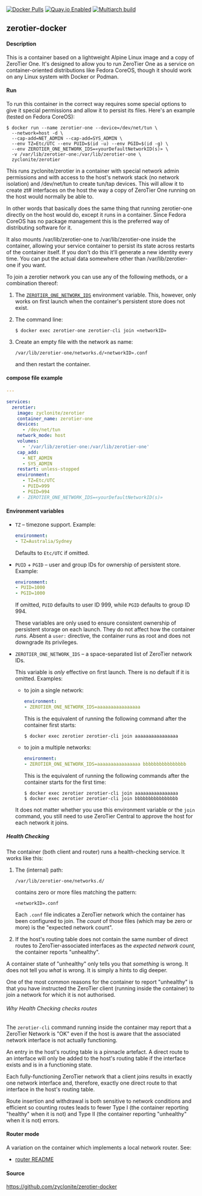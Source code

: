 [![Docker Pulls](https://badgen.net/docker/pulls/zyclonite/zerotier)](https://hub.docker.com/r/zyclonite/zerotier)
[![Quay.io Enabled](https://badgen.net/badge/quay%20pulls/enabled/green)](https://quay.io/repository/zyclonite/zerotier)
[![Multiarch build](https://github.com/zyclonite/zerotier-docker/actions/workflows/multiarch.yml/badge.svg)](https://github.com/zyclonite/zerotier-docker/actions/workflows/multiarch.yml)

## zerotier-docker

#### Description

This is a container based on a lightweight Alpine Linux image and a copy of ZeroTier One. It's designed to allow you to run ZeroTier One as a service on container-oriented distributions like Fedora CoreOS, though it should work on any Linux system with Docker or Podman.

#### Run

To run this container in the correct way requires some special options to give it special permissions and allow it to persist its files. Here's an example (tested on Fedora CoreOS):

``` console
$ docker run --name zerotier-one --device=/dev/net/tun \
  --network=host -d \
  --cap-add=NET_ADMIN --cap-add=SYS_ADMIN \
  --env TZ=Etc/UTC --env PUID=$(id -u) --env PGID=$(id -g) \
  --env ZEROTIER_ONE_NETWORK_IDS=«yourDefaultNetworkID(s)» \
  -v /var/lib/zerotier-one:/var/lib/zerotier-one \
  zyclonite/zerotier
```

This runs zyclonite/zerotier in a container with special network admin permissions and with access to the host's network stack (no network isolation) and /dev/net/tun to create tun/tap devices. This will allow it to create zt# interfaces on the host the way a copy of ZeroTier One running on the host would normally be able to.

In other words that basically does the same thing that running zerotier-one directly on the host would do, except it runs in a container. Since Fedora CoreOS has no package management this is the preferred way of distributing software for it.

It also mounts /var/lib/zerotier-one to /var/lib/zerotier-one inside the container, allowing your service container to persist its state across restarts of the container itself. If you don't do this it'll generate a new identity every time. You can put the actual data somewhere other than /var/lib/zerotier-one if you want.

To join a zerotier network you can use any of the following methods, or a combination thereof:

1. The [`ZEROTIER_ONE_NETWORK_IDS`](#joinVar) environment variable. This, however, only works on first launch when the container's persistent store does not exist.

2. The command line:

	``` console
	$ docker exec zerotier-one zerotier-cli join «networkID»
	```

3. Create an empty file with the network as name:

	```
	/var/lib/zerotier-one/networks.d/«networkID».conf
	```

	and then restart the container.

#### compose file example

``` yaml
---

services:
  zerotier:
    image: zyclonite/zerotier
    container_name: zerotier-one
    devices:
      - /dev/net/tun
    network_mode: host
    volumes:
      - '/var/lib/zerotier-one:/var/lib/zerotier-one'
    cap_add:
      - NET_ADMIN
      - SYS_ADMIN
    restart: unless-stopped
    environment:
      - TZ=Etc/UTC
      - PUID=999
      - PGID=994
    # - ZEROTIER_ONE_NETWORK_IDS=«yourDefaultNetworkID(s)»
``` 

#### Environment variables

* `TZ` – timezone support. Example:

	``` yaml
	environment:
	- TZ=Australia/Sydney
	```

	Defaults to `Etc/UTC` if omitted.

* `PUID` + `PGID` – user and group IDs for ownership of persistent store. Example:

	``` yaml
	environment:
	- PUID=1000
	- PGID=1000
	```

	If omitted, `PUID` defaults to user ID 999, while `PGID` defaults to group ID 994.

	These variables are only used to ensure consistent ownership of persistent storage on each launch. They do not affect how the container *runs.* Absent a `user:` directive, the container runs as root and does not downgrade its privileges.

* <a name="joinVar"></a>
`ZEROTIER_ONE_NETWORK_IDS` – a space-separated list of ZeroTier network IDs.

	This variable is *only* effective on first launch. There is no default if it is omitted. Examples:

	- to join a single network:

		``` yaml
		environment:
		- ZEROTIER_ONE_NETWORK_IDS=aaaaaaaaaaaaaaaa
		```

		This is the equivalent of running the following command after the container first starts:

		```
		$ docker exec zerotier zerotier-cli join aaaaaaaaaaaaaaaa
		```

	- to join a multiple networks:

		``` yaml
		environment:
		- ZEROTIER_ONE_NETWORK_IDS=aaaaaaaaaaaaaaaa bbbbbbbbbbbbbbbb
		```

		This is the equivalent of running the following commands after the container starts for the first time:

		```
		$ docker exec zerotier zerotier-cli join aaaaaaaaaaaaaaaa
		$ docker exec zerotier zerotier-cli join bbbbbbbbbbbbbbbb
		```

	It does not matter whether you use this environment variable or the `join` command, you still need to use ZeroTier Central to approve the host for each network it joins.

<a name="healthCheck"></a>
##### Health Checking

The container (both client and router) runs a health-checking service. It works like this:

1. The (internal) path:

	```
	/var/lib/zerotier-one/networks.d/
	```
	
	contains zero or more files matching the pattern:
	
	```
	«networkID».conf
	```
	
	Each `.conf` file indicates a ZeroTier network which the container has been configured to join. The *count* of those files (which may be zero or more) is the "expected network count".

2. If the host's routing table does not contain the same number of direct routes to ZeroTier-associated interfaces as the *expected network count,* the container reports "unhealthy".

A container state of "unhealthy" only tells you that *something* is wrong. It does not tell you *what* is wrong. It is simply a hints to dig deeper.

One of the most common reasons for the container to report "unhealthy" is that you have instructed the ZeroTier client (running inside the container) to join a network for which it is not authorised. 

###### Why Health Checking checks routes

The `zerotier-cli` command running inside the container may report that a ZeroTier Network is "OK" even if the host is aware that the associated network interface is not actually functioning.

An entry in the host's routing table is a pinnacle artefact. A direct route to an interface will only be added to the host's routing table if the interface exists and is in a functioning state.

Each fully-functioning ZeroTier network that a client joins results in exactly one network interface and, therefore, exactly one direct route to that interface in the host's routing table.

Route insertion and withdrawal is both sensitive to network conditions and efficient so counting routes leads to fewer Type I (the container reporting "healthy" when it is not) and Type II (the container reporting "unhealthy" when it is not) errors. 

#### Router mode

A variation on the container which implements a local network router. See:

* [router README](./README-router.md)

#### Source

https://github.com/zyclonite/zerotier-docker
